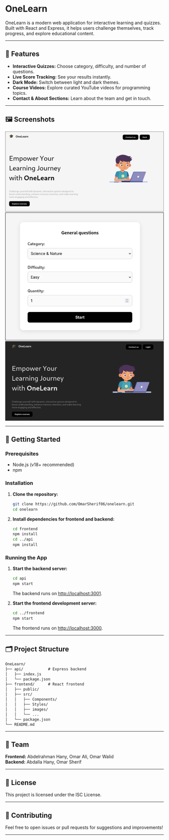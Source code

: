 # OneLearn

OneLearn is a modern web application for interactive learning and quizzes. Built with React and Express, it helps users challenge themselves, track progress, and explore educational content.

---

## 🌟 Features

- **Interactive Quizzes:** Choose category, difficulty, and number of questions.
- **Live Score Tracking:** See your results instantly.
- **Dark Mode:** Switch between light and dark themes.
- **Course Videos:** Explore curated YouTube videos for programming topics.
- **Contact & About Sections:** Learn about the team and get in touch.

---

## 🖼️ Screenshots

![Home Page](images/home-screenshot.png)
![Quiz Page](images/quiz-screenshot.png)
![Dark Mode](images/darkmode-screenshot.png)

---

## 🚀 Getting Started

### Prerequisites

- Node.js (v18+ recommended)
- npm

### Installation

1. **Clone the repository:**
    ```sh
    git clone https://github.com/OmarSherif06/onelearn.git
    cd onelearn
    ```

2. **Install dependencies for frontend and backend:**
    ```sh
    cd frontend
    npm install
    cd ../api
    npm install
    ```

### Running the App

1. **Start the backend server:**
    ```sh
    cd api
    npm start
    ```
    The backend runs on [http://localhost:3001](http://localhost:3001).

2. **Start the frontend development server:**
    ```sh
    cd ../frontend
    npm start
    ```
    The frontend runs on [http://localhost:3000](http://localhost:3000).

---

## 🗂️ Project Structure

```
OneLearn/
├── api/           # Express backend
│   ├── index.js
│   └── package.json
├── frontend/      # React frontend
│   ├── public/
│   ├── src/
│   │   ├── Components/
│   │   ├── Styles/
│   │   ├── images/
│   │   └── ...
│   └── package.json
└── README.md
```

---

## 👥 Team

**Frontend:** Abdelrahman Hany, Omar Ali, Omar Walid  
**Backend:** Abdalla Hany, Omar Sherif

---

## 📄 License

This project is licensed under the ISC License.

---

## 🤝 Contributing

Feel free to open issues or pull requests for suggestions and improvements!

---